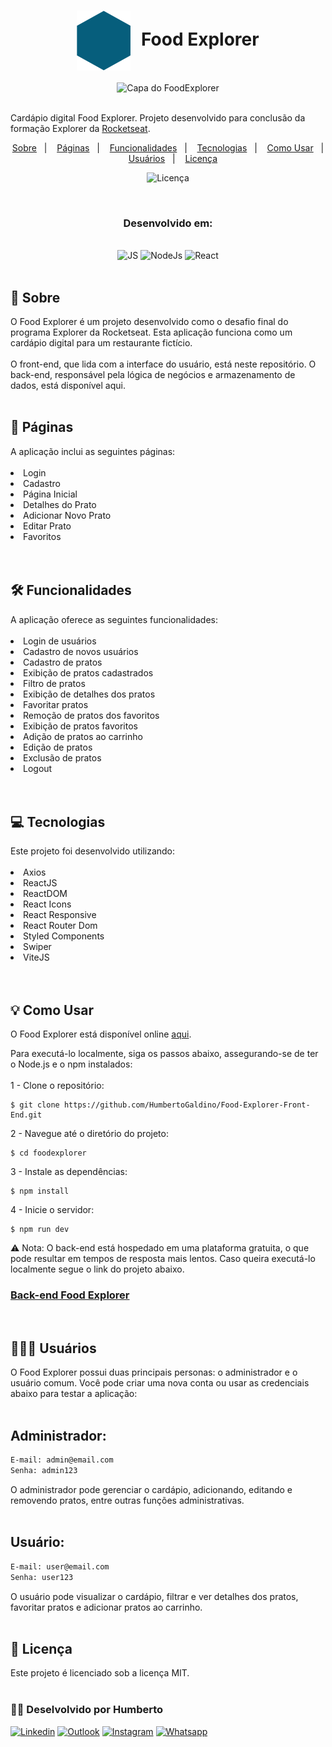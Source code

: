<h1 align="center">
  <img alt="Logo do Food Explorer" src="./src/assets/favicon.svg" style="vertical-align: middle; margin-right: 10px;">
  Food Explorer
</h1>

<div align="center">
  <img alt="Capa do FoodExplorer" title="FoodExplorer" src="https://i.imgur.com/eOwPbOt.jpg">
</div>

<br>

Cardápio digital Food Explorer. Projeto desenvolvido para conclusão da formação Explorer da <a href="https://www.rocketseat.com.br/" target="_blank">Rocketseat</a>. 

<p align="center">
  <a href="#sobre">Sobre</a>&nbsp;&nbsp;&nbsp;|&nbsp;&nbsp;&nbsp;
  <a href="#paginas">Páginas</a>&nbsp;&nbsp;&nbsp;|&nbsp;&nbsp;&nbsp;
  <a href="#funcionalidades">Funcionalidades</a>&nbsp;&nbsp;&nbsp;|&nbsp;&nbsp;&nbsp;
  <a href="#tecnologias">Tecnologias</a>&nbsp;&nbsp;&nbsp;|&nbsp;&nbsp;&nbsp;
  <a href="#como-usar">Como Usar</a>&nbsp;&nbsp;&nbsp;|&nbsp;&nbsp;&nbsp;
  <a href="#usuarios">Usuários</a>&nbsp;&nbsp;&nbsp;|&nbsp;&nbsp;&nbsp;
  <a href="#licenca">Licença</a>
</p>
<p align="center">
  <img alt="Licença" src="https://img.shields.io/static/v1?label=license&message=MIT&color=49AA26&labelColor=000000">
</p>

<br>
<h3 align="center">Desenvolvido em: </h3>
<br>
<div align="center">
    <img alt="JS"src="https://img.shields.io/badge/JavaScript-F7DF1E?style=for-the-badge&logo=javascript&logoColor=black">
    <img alt="NodeJs" src="https://img.shields.io/badge/node.js-6DA55F?style=for-the-badge&logo=node.js&logoColor=white">
    <img alt="React" src="https://img.shields.io/badge/React-20232A?style=for-the-badge&logo=react&logoColor=61DAFB">
</div>
<br>

<h2 id="sobre">📁 Sobre</h2>
O Food Explorer é um projeto desenvolvido como o desafio final do programa Explorer da Rocketseat. Esta aplicação funciona como um cardápio digital para um restaurante fictício.
<br>
<br>
O front-end, que lida com a interface do usuário, está neste repositório. O back-end, responsável pela lógica de negócios e armazenamento de dados, está disponível aqui.
<br>
<br>

<h2 id="paginas">📃 Páginas</h2>
A aplicação inclui as seguintes páginas:
<br>
<br>
<li>Login</li>
<li>Cadastro</li>
<li>Página Inicial</li>
<li>Detalhes do Prato</li>
<li>Adicionar Novo Prato</li>
<li>Editar Prato</li>
<li>Favoritos</li>
<br>
<br>

<h2 id="funcionalidades">🛠️ Funcionalidades</h2>
A aplicação oferece as seguintes funcionalidades:
<br>
<br>
<li>Login de usuários</li>
<li>Cadastro de novos usuários</li>
<li>Cadastro de pratos</li>
<li>Exibição de pratos cadastrados</li>
<li>Filtro de pratos</li>
<li>Exibição de detalhes dos pratos</li>
<li>Favoritar pratos</li>
<li>Remoção de pratos dos favoritos</li>
<li>Exibição de pratos favoritos</li>
<li>Adição de pratos ao carrinho</li>
<li>Edição de pratos</li>
<li>Exclusão de pratos</li>
<li>Logout</li>
<br>
<br>

<h2 id="tecnologias">💻 Tecnologias</h2>
Este projeto foi desenvolvido utilizando: 
<br>
<br>
<li>Axios</li>
<li>ReactJS</li>
<li>ReactDOM</li>
<li>React Icons</li>
<li>React Responsive</li>
<li>React Router Dom</li>
<li>Styled Components</li>
<li>Swiper</li>
<li>ViteJS</li>

<br>
<br>

<h2 id="como-usar">💡 Como Usar</h2>
O Food Explorer está disponível online <a href="" target="_blank">aqui</a>.


Para executá-lo localmente, siga os passos abaixo, assegurando-se de ter o Node.js e o npm instalados:
<br>
<br>
1 - Clone o repositório:

```
$ git clone https://github.com/HumbertoGaldino/Food-Explorer-Front-End.git
```
2 - Navegue até o diretório do projeto:

```
$ cd foodexplorer
```

3 - Instale as dependências:

```
$ npm install
```

4 - Inicie o servidor:

```
$ npm run dev
```

⚠️ Nota: O back-end está hospedado em uma plataforma gratuita, o que pode resultar em tempos de resposta mais lentos. Caso queira executá-lo localmente segue o link do projeto abaixo.

<h3>
    <a href="https://github.com/HumbertoGaldino/API-Food-Explorer" target="_blank">Back-end Food Explorer</a>
</h3>
<br>

<h2 id="usuarios">👩🏾‍💻 Usuários</h2>
O Food Explorer possui duas principais personas: o administrador e o usuário comum. Você pode criar uma nova conta ou usar as credenciais abaixo para testar a aplicação:
<br>
<br>
<h2>Administrador:</h2>

```bash
E-mail: admin@email.com
Senha: admin123
```
O administrador pode gerenciar o cardápio, adicionando, editando e removendo pratos, entre outras funções administrativas.
<br><br>

<h2>Usuário:</h2>

```bash
E-mail: user@email.com
Senha: user123
```
O usuário pode visualizar o cardápio, filtrar e ver detalhes dos pratos, favoritar pratos e adicionar pratos ao carrinho.
<br>
<br>

<h2 id="licenca">📝 Licença</h2>
Este projeto é licenciado sob a licença MIT.
<br>
<br>

<h3>👨‍💻 Deselvolvido por Humberto</h3>

[![Linkedin](https://img.shields.io/badge/LinkedIn-512BD4?style=for-the-badge&logo=linkedin&logoColor=white)](humberto.galdino@live.com)
[![Outlook](https://img.shields.io/badge/Outlook-0078D4?style=for-the-badge&logo=microsoftoutlook&logoColor=white>)](https://www.digitalhouse.com/br)
[![Instagram](https://img.shields.io/badge/Instagram-E4405F?style=for-the-badge&logo=instagram&logoColor=white)](https://www.instagram.com/humberto.galdino/)
[![Whatsapp](https://img.shields.io/badge/WhatsApp-25D366?style=for-the-badge&logo=whatsapp&logoColor=white)](https://wa.me/5562999742142?text=Ol%C3%A1+Humberto%2C+visualizei+seu+perfil+no+GitHub)
